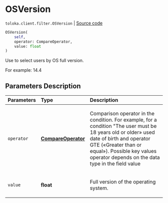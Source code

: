 # OSVersion
`toloka.client.filter.OSVersion` | [Source code](https://github.com/Toloka/toloka-kit/blob/v0.1.26/src/client/filter.py#L501)

```python
OSVersion(
    self,
    operator: CompareOperator,
    value: float
)
```

Use to select users by OS full version.


For example: 14.4

## Parameters Description

| Parameters | Type | Description |
| :----------| :----| :-----------|
`operator`|**[CompareOperator](toloka.client.primitives.operators.CompareOperator.md)**|<p>Comparison operator in the condition. For example, for a condition &quot;The user must be 18 years old or older» used date of birth and operator GTE («Greater than or equal»). Possible key values operator depends on the data type in the field value</p>
`value`|**float**|<p>Full version of the operating system.</p>
